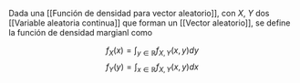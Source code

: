 Dada una [[Función de densidad para vector aleatorio]], con $X$, $Y$ dos [[Variable aleatoria continua]] que forman un [[Vector aleatorio]], se define la función de densidad margianl como 

$$f_X(x) = \int_{y \in \mathbb{R}} f_{X, Y}(x, y) dy$$
$$f_Y(y) = \int_{x \in \mathbb{R}} f_{X, Y}(x, y) dx$$
